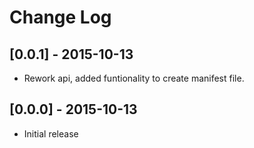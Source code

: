 # Change Log

## [0.0.1] - 2015-10-13
- Rework api, added funtionality to create manifest file.

## [0.0.0] - 2015-10-13
- Initial release
